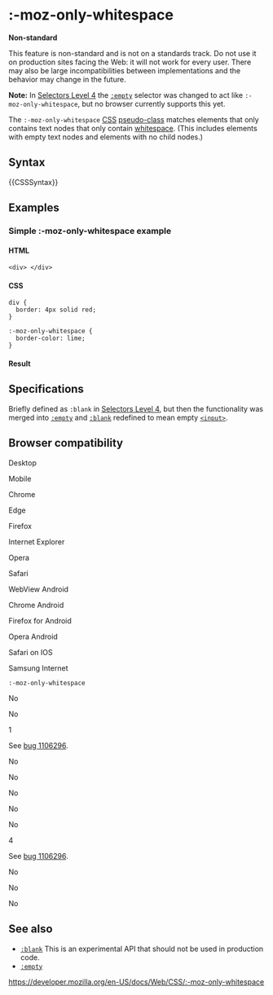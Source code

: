 # :-moz-only-whitespace

**Non-standard**

This feature is non-standard and is not on a standards track. Do not use it on production sites facing the Web: it will not work for every user. There may also be large incompatibilities between implementations and the behavior may change in the future.

**Note:** In [Selectors Level 4](https://drafts.csswg.org/selectors-4/#the-empty-pseudo) the [`:empty`](:empty) selector was changed to act like `:-moz-only-whitespace`, but no browser currently supports this yet.

The `:-moz-only-whitespace` [CSS](https://developer.mozilla.org/en-US/docs/Web/CSS) [pseudo-class](pseudo-classes) matches elements that only contains text nodes that only contain [whitespace](https://developer.mozilla.org/en-US/docs/Glossary/Whitespace). (This includes elements with empty text nodes and elements with no child nodes.)

## Syntax

{{CSSSyntax}}

## Examples

### Simple :-moz-only-whitespace example

#### HTML

    <div> </div>

#### CSS

    div {
      border: 4px solid red;
    }

    :-moz-only-whitespace {
      border-color: lime;
    }

#### Result

## Specifications

Briefly defined as `:blank` in [Selectors Level 4](https://drafts.csswg.org/selectors-4/#changes-2018-02), but then the functionality was merged into [`:empty`](:empty) and [`:blank`](:blank) redefined to mean empty [`<input>`](https://developer.mozilla.org/en-US/docs/Web/HTML/Element/input).

## Browser compatibility

Desktop

Mobile

Chrome

Edge

Firefox

Internet Explorer

Opera

Safari

WebView Android

Chrome Android

Firefox for Android

Opera Android

Safari on IOS

Samsung Internet

`:-moz-only-whitespace`

No

No

1

See [bug 1106296](https://bugzil.la/1106296).

No

No

No

No

No

4

See [bug 1106296](https://bugzil.la/1106296).

No

No

No

## See also

- [`:blank`](:blank) <span class="icon experimental" viewbox="0 0 100 100" xmlns="http://www.w3.org/2000/svg" role="img"> This is an experimental API that should not be used in production code. </span>
- [`:empty`](:empty)

<a href="https://developer.mozilla.org/en-US/docs/Web/CSS/:-moz-only-whitespace" class="_attribution-link">https://developer.mozilla.org/en-US/docs/Web/CSS/:-moz-only-whitespace</a>
